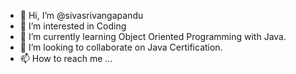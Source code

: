 - 👋 Hi, I’m @sivasrivangapandu
- 👀 I’m interested in Coding
- 🌱 I’m currently learning Object Oriented Programming with Java.
- 💞️ I’m looking to collaborate on Java Certification.
- 📫 How to reach me ...

<!---
sivasrivangapandu/sivasrivangapandu is a ✨ special ✨ repository because its `README.md` (this file) appears on your GitHub profile.
You can click the Preview link to take a look at your changes.
--->
